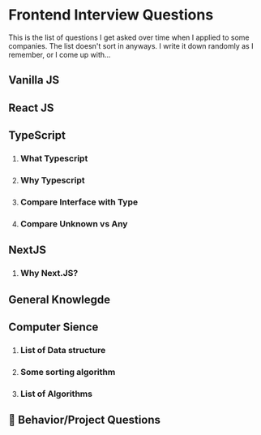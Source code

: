 # Frontend Interview Questions

This is the list of questions I get asked over time when I applied to some companies. The list doesn't sort in anyways. I write it down randomly as I remember, or I come up with...
## Vanilla JS

## React JS

## TypeScript
1. ### What Typescript
2. ### Why Typescript
3. ### Compare Interface with Type
4. ### Compare Unknown vs Any

## NextJS
1. ### Why Next.JS?

## General Knowlegde

## Computer Sience
1. ### List of Data structure
2. ### Some sorting algorithm
3. ### List of Algorithms

## 🤫 Behavior/Project Questions

